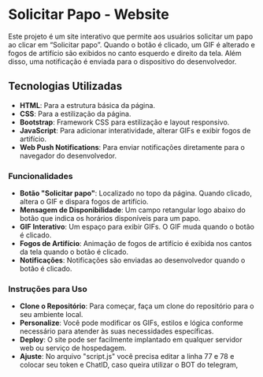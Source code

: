 # Solicitar Papo - Website

Este projeto é um site interativo que permite aos usuários solicitar um papo ao clicar em “Solicitar papo”. Quando o botão é clicado, um GIF é alterado e fogos de artifício são exibidos no canto esquerdo e direito da tela. Além disso, uma notificação é enviada para o dispositivo do desenvolvedor.


## Tecnologias Utilizadas

- **HTML**: Para a estrutura básica da página.
- **CSS**: Para a estilização da página.
- **Bootstrap**: Framework CSS para estilização e layout responsivo.
- **JavaScript**: Para adicionar interatividade, alterar GIFs e exibir fogos de artifício.
- **Web Push Notifications**: Para enviar notificações diretamente para o navegador do desenvolvedor.

### Funcionalidades

- **Botão "Solicitar papo"**: Localizado no topo da página. Quando clicado, altera o GIF e dispara fogos de artifício.
- **Mensagem de Disponibilidade**: Um campo retangular logo abaixo do botão que indica os horários disponíveis para um papo.
- **GIF Interativo**: Um espaço para exibir GIFs. O GIF muda quando o botão é clicado.
- **Fogos de Artifício**: Animação de fogos de artifício é exibida nos cantos da tela quando o botão é clicado.
- **Notificações**: Notificações são enviadas ao desenvolvedor quando o botão é clicado.



### Instruções para Uso

- **Clone o Repositório**: Para começar, faça um clone do repositório para o seu ambiente local.
- **Personalize**: Você pode modificar os GIFs, estilos e lógica conforme necessário para atender às suas necessidades específicas.
- **Deploy**: O site pode ser facilmente implantado em qualquer servidor web ou serviço de hospedagem.
- **Ajuste**: No arquivo "script.js" você precisa editar a linha 77 e 78 e colocar seu token e ChatID, caso queira utilizar o BOT do telegram,

